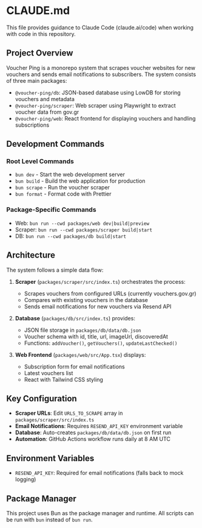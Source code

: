 # CLAUDE.md

This file provides guidance to Claude Code (claude.ai/code) when working with code in this repository.

## Project Overview

Voucher Ping is a monorepo system that scrapes voucher websites for new vouchers and sends email notifications to subscribers. The system consists of three main packages:

- `@voucher-ping/db`: JSON-based database using LowDB for storing vouchers and metadata
- `@voucher-ping/scraper`: Web scraper using Playwright to extract voucher data from gov.gr
- `@voucher-ping/web`: React frontend for displaying vouchers and handling subscriptions

## Development Commands

### Root Level Commands
- `bun dev` - Start the web development server
- `bun build` - Build the web application for production
- `bun scrape` - Run the voucher scraper
- `bun format` - Format code with Prettier

### Package-Specific Commands
- Web: `bun run --cwd packages/web dev|build|preview`
- Scraper: `bun run --cwd packages/scraper build|start`
- DB: `bun run --cwd packages/db build|start`

## Architecture

The system follows a simple data flow:

1. **Scraper** (`packages/scraper/src/index.ts`) orchestrates the process:
   - Scrapes vouchers from configured URLs (currently vouchers.gov.gr)
   - Compares with existing vouchers in the database
   - Sends email notifications for new vouchers via Resend API

2. **Database** (`packages/db/src/index.ts`) provides:
   - JSON file storage in `packages/db/data/db.json`
   - Voucher schema with id, title, url, imageUrl, discoveredAt
   - Functions: `addVoucher()`, `getVouchers()`, `updateLastChecked()`

3. **Web Frontend** (`packages/web/src/App.tsx`) displays:
   - Subscription form for email notifications
   - Latest vouchers list
   - React with Tailwind CSS styling

## Key Configuration

- **Scraper URLs**: Edit `URLS_TO_SCRAPE` array in `packages/scraper/src/index.ts`
- **Email Notifications**: Requires `RESEND_API_KEY` environment variable
- **Database**: Auto-creates `packages/db/data/db.json` on first run
- **Automation**: GitHub Actions workflow runs daily at 8 AM UTC

## Environment Variables

- `RESEND_API_KEY`: Required for email notifications (falls back to mock logging)

## Package Manager

This project uses Bun as the package manager and runtime. All scripts can be run with `bun` instead of `bun run`.